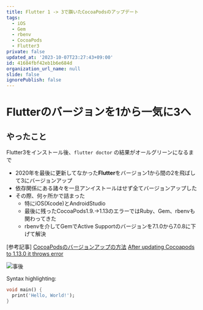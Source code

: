 ```yaml
---
title: Flutter 1 -> 3で躓いたCocoaPodsのアップデート
tags:
  - iOS
  - Gem
  - rbenv
  - CocoaPods
  - Flutter3
private: false
updated_at: '2023-10-07T23:27:43+09:00'
id: 41684fbf42eb1b6e684d
organization_url_name: null
slide: false
ignorePublish: false
---
```

# Flutterのバージョンを1から一気に3へ

## やったこと

Flutter3をインストール後、`flutter doctor` の結果がオールグリーンになるまで

- 2020年を最後に更新してなかった**Flutter**をバージョン1から間の2を飛ばして3にバージョンアップ
- 依存関係にある諸々を一旦アンイストールはせず全てバージョンアップした
- その際、何ヶ所かで詰まった
  - 特にiOS(Xcode)とAndroidStudio
  - 最後に残ったCocoaPods1.9.->1.13のエラーではRuby、Gem、rbenvも関わってきた
  - rbenvを介してGemでActive Supportのバージョンを7.1.0から7.0.8に下げて解決


[参考記事]
[CocoaPodsのバージョンアップの方法](https://qiita.com/Yuta/items/a20f4ea3207635b4ef9e)
[After updating Cocoapods to 1.13.0 it throws error](https://stackoverflow.com/questions/77236339/after-updating-cocoapods-to-1-13-0-it-throws-error)


![事後](https://qiita-image-store.s3.ap-northeast-1.amazonaws.com/0/342237/59ae0c6c-4c90-32f7-1e0b-2b6ad441e4b2.png)


Syntax highlighting:

```dart:main.dart
void main() {
  print('Hello, World!');
}
```
